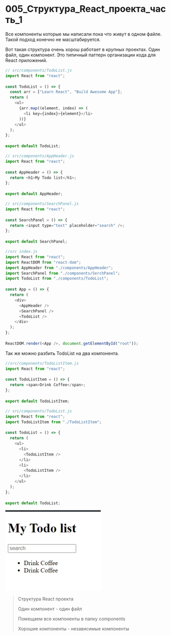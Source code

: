 # 005_Структура_React_проекта_часть_1

Все компоненты которые мы написали пока что живут в одном файле. Такой подход конечно не масштабируется.

Вот такая структура очень хорош работает в крупных проектах. Один файл, один компонент. Это типичный паттерн организации кода для React приложений.

```js
// src/components/TodoList.js
import React from "react";

const TodoList = () => {
  const arr = ["Learn React", "Build Awesome App"];
  return (
    <ul>
      {arr.map((element, index) => (
        <li key={index}>{element}</li>
      ))}
    </ul>
  );
};

export default TodoList;

```

```js
// src/components/AppHeader.js
import React from "react";

const AppHeader = () => {
  return <h1>My Todo list</h1>;
};

export default AppHeader;

```

```js
// src/components/SearchPanel.js
import React from "react";

const SearchPanel = () => {
  return <input type="text" placeholder="search" />;
};

export default SearchPanel;

```

```js
//src index.js
import React from "react";
import ReactDOM from "react-dom";
import AppHeader from "./components/AppHeader";
import SearchPanel from "./components/SerchPanel";
import TodoList from "./components/TodoList";

const App = () => {
  return (
    <div>
      <AppHeader />
      <SearchPanel />
      <TodoList />
    </div>
  );
};

ReactDOM.render(<App />, document.getElementById("root"));

```

Так же можно разбить TodoList на два компонента.

```js
//src/components/TodoListItem.js
import React from "react";

const TodoListItem = () => {
  return <span>Drink Coffee</span>;
};

export default TodoListItem;

```

```js
// src/components/TodoList.js
import React from "react";
import TodoListItem from "./TodoListItem";

const TodoList = () => {
  return (
    <ul>
      <li>
        <TodoListItem />
      </li>
      <li>
        <TodoListItem />
      </li>
    </ul>
  );
};

export default TodoList;

```

![](img/001.jpg)

> Структура React проекта
> 
> Один компонент - один файл
> 
> Помещаем все компоненты в папку components
> 
> Хорошие компоненты - независимые компоненты


